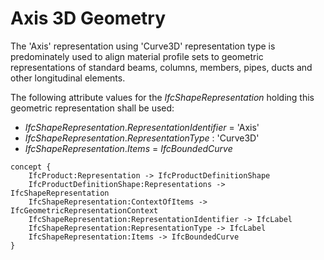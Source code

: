 Axis 3D Geometry
================

The 'Axis' representation using 'Curve3D' representation type is predominately used to align material profile sets to geometric representations of standard beams, columns, members, pipes, ducts and other longitudinal elements.

The following attribute values for the _IfcShapeRepresentation_ holding this geometric representation shall be used:

* _IfcShapeRepresentation_._RepresentationIdentifier_ = 'Axis'
* _IfcShapeRepresentation_._RepresentationType_ : 'Curve3D'
* _IfcShapeRepresentation_._Items_ = _IfcBoundedCurve_

```
concept {
    IfcProduct:Representation -> IfcProductDefinitionShape
    IfcProductDefinitionShape:Representations -> IfcShapeRepresentation
    IfcShapeRepresentation:ContextOfItems -> IfcGeometricRepresentationContext
    IfcShapeRepresentation:RepresentationIdentifier -> IfcLabel
    IfcShapeRepresentation:RepresentationType -> IfcLabel
    IfcShapeRepresentation:Items -> IfcBoundedCurve
}
```

